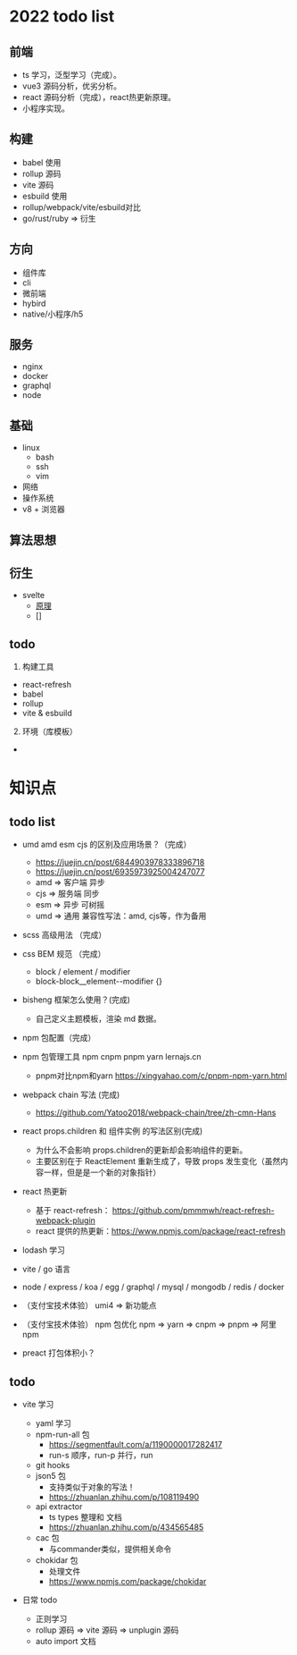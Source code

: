 # 2022 todo list

## 前端
- ts 学习，泛型学习（完成）。
- vue3 源码分析，优劣分析。
- react 源码分析（完成），react热更新原理。
- 小程序实现。

## 构建
- babel 使用
- rollup 源码
- vite 源码
- esbuild 使用
- rollup/webpack/vite/esbuild对比
- go/rust/ruby => 衍生

## 方向
- 组件库
- cli
- 微前端
- hybird
- native/小程序/h5

## 服务
- nginx
- docker
- graphql
- node

## 基础
- linux
  - bash
  - ssh
  - vim
- 网络
- 操作系统
- v8 + 浏览器

## 算法思想

## 衍生

- svelte
  - [原理](https://jishuin.proginn.com/p/763bfbd702c9)
  - []

## todo
1. 构建工具
  - react-refresh
  - babel
  - rollup
  - vite & esbuild

2. 环境（库模板）
  - 

# 知识点

## todo list
- umd amd esm cjs 的区别及应用场景？（完成）
  - https://juejin.cn/post/6844903978333896718
  - https://juejin.cn/post/6935973925004247077
  - amd => 客户端 异步
  - cjs => 服务端 同步
  - esm => 异步 可树摇
  - umd => 通用 兼容性写法：amd, cjs等，作为备用
- scss 高级用法 （完成）
- css BEM 规范 （完成）
  - block / element / modifier
  - block-block__element--modifier {}
- bisheng 框架怎么使用？(完成)
  - 自己定义主题模板，渲染 md 数据。
- npm 包配置（完成）

- npm 包管理工具 npm cnpm pnpm yarn lernajs.cn
  - pnpm对比npm和yarn https://xingyahao.com/c/pnpm-npm-yarn.html
- webpack chain 写法 (完成)
  - https://github.com/Yatoo2018/webpack-chain/tree/zh-cmn-Hans

- react props.children 和 组件实例 的写法区别(完成)
  - 为什么不会影响 props.children的更新却会影响组件的更新。
  - 主要区别在于 ReactElement 重新生成了，导致 props 发生变化（虽然内容一样，但是是一个新的对象指针）

- react 热更新
  - 基于 react-refresh： https://github.com/pmmmwh/react-refresh-webpack-plugin
  - react 提供的热更新：https://www.npmjs.com/package/react-refresh




- lodash 学习

- vite / go 语言

- node / express / koa / egg / graphql / mysql / mongodb / redis / docker

- （支付宝技术体验） umi4 => 新功能点
- （支付宝技术体验） npm 包优化 npm => yarn => cnpm => pnpm => 阿里npm

- preact 打包体积小？


## todo

- vite 学习
  - yaml 学习
  - npm-run-all 包
    - https://segmentfault.com/a/1190000017282417
    - run-s 顺序，run-p 并行，run
  - git hooks
  - json5 包
    - 支持类似于对象的写法！
    - https://zhuanlan.zhihu.com/p/108119490
  - api extractor
    - ts types 整理和 文档
    - https://zhuanlan.zhihu.com/p/434565485
  - cac 包
    - 与commander类似，提供相关命令
  - chokidar 包
    - 处理文件
    - https://www.npmjs.com/package/chokidar


- 日常 todo
  - 正则学习
  - rollup 源码 => vite 源码 => unplugin 源码
  - auto import 文档
